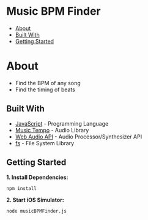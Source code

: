 # Music BPM Finder
*  [About](#about)
*  [Built With](#built-with)
*  [Getting Started](#getting-started)

# About
- Find the BPM of any song
- Find the timing of beats

## Built With
* [JavaScript](https://developer.mozilla.org/en-US/docs/Web/JavaScript) - Programming Language
* [Music Tempo](https://www.npmjs.com/package/music-tempo) - Audio Library
* [Web Audio API](https://developer.mozilla.org/en-US/docs/Web/API/Web_Audio_API) - Audio Processor/Synthesizer API
* [fs](https://www.npmjs.com/package/fs) - File System Library

## Getting Started
**1. Install Dependencies:**
```
npm install
```

**2. Start iOS Simulator:**
```
node musicBPMFinder.js
```